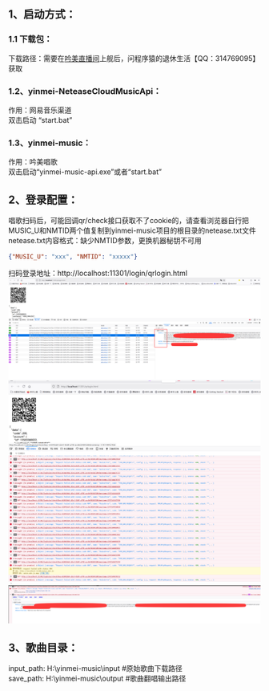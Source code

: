 ## 1、启动方式：
### 1.1 下载包：
下载路径：需要在[吟美直播间](http://live.bilibili.com/3033646)上舰后，问程序猿的退休生活【QQ：314769095】获取  
### 1.2、yinmei-NeteaseCloudMusicApi：  
作用：网易音乐渠道    
双击启动 “start.bat”   
### 1.3、yinmei-music：  
作用：吟美唱歌  
双击启动“yinmei-music-api.exe”或者“start.bat”

## 2、登录配置：
唱歌扫码后，可能回调qr/check接口获取不了cookie的，请查看浏览器自行把MUSIC_U和NMTID两个值复制到yinmei-music项目的根目录的netease.txt文件  
netease.txt内容格式：缺少NMTID参数，更换机器秘钥不可用  
```json
{"MUSIC_U": "xxx", "NMTID": "xxxxx"}
```
扫码登录地址：http://localhost:11301/login/qrlogin.html  
![1.png](images/yinmei-music/1.png)  
![2.png](images/yinmei-music/2.png)  
![3.png](images/yinmei-music/3.png)  

## 3、歌曲目录：
input_path: H:\yinmei-music\input  #原始歌曲下载路径  
save_path: H:\yinmei-music\output  #歌曲翻唱输出路径  